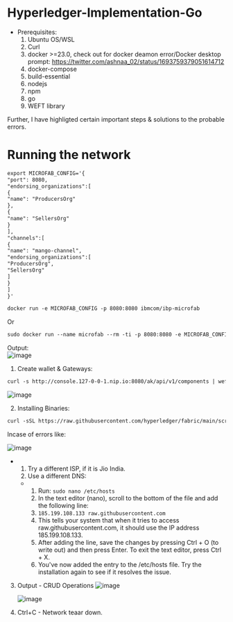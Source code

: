 # Hyperledger-Implementation-Go
- Prerequisites:
  1. Ubuntu OS/WSL
  2. Curl
  3. docker >=23.0, check out for docker deamon error/Docker desktop prompt: https://twitter.com/ashnaa_02/status/1693759379051614712
  4. docker-compose
  5. build-essential
  6. nodejs
  7. npm
  8. go
  9. WEFT library

Further, I have highligted certain important steps & solutions to the probable errors.  

# Running the network  
```markdown
export MICROFAB_CONFIG='{
"port": 8080,
"endorsing_organizations":[
{
"name": "ProducersOrg"
},
{
"name": "SellersOrg"
}
],
"channels":[
{
"name": "mango-channel",
"endorsing_organizations":[
"ProducersOrg",
"SellersOrg"
]
}
]
}'
```

```markdown
docker run -e MICROFAB_CONFIG -p 8080:8080 ibmcom/ibp-microfab
```
Or  
```markdown  
sudo docker run --name microfab --rm -ti -p 8080:8080 -e MICROFAB_CONFIG="${MICROFAB_CONFIG}" ibmcom/ibp-microfab
```

Output:  
![image](https://github.com/ashnaps/Hyperledger-Implementation-Go/assets/77959009/ec8c5856-dbe0-4bb1-86c0-8cbb47e19af9)  

  1. Create wallet & Gateways:
     
```markdown 
curl -s http://console.127-0-0-1.nip.io:8080/ak/api/v1/components | weft microfab -w ./_wallets -p ./_gateways -m ./_msp -f
```
![image](https://github.com/ashnaps/Hyperledger-Implementation-Go/assets/77959009/78d39060-7e20-45ce-a9e2-6a14856ba5e4)

 2. Installing Binaries:
```markdown
curl -sSL https://raw.githubusercontent.com/hyperledger/fabric/main/scripts/install-fabric.sh | bash -s -- binary
```
Incase of errors like:   

![image](https://github.com/ashnaps/Hyperledger-Implementation-Go/assets/77959009/e30dc4c9-4195-4f70-aa03-bb8b386f69a2)  
 - 1.	Try a different ISP, if it is Jio India.
   2.	Use a different DNS:
   	 - 1.	Run: `sudo nano /etc/hosts`
   	   2.	In the text editor (nano), scroll to the bottom of the file and add the following line:
   	   3.	`185.199.108.133 raw.githubusercontent.com`
   	   4.	This tells your system that when it tries to access raw.githubusercontent.com, it should use the IP address 185.199.108.133.
   	   5.	After adding the line, save the changes by pressing Ctrl + O (to write out) and then press Enter. To exit the text editor, press Ctrl + X.
   	   6.	You've now added the entry to the /etc/hosts file. Try the installation again to see if it resolves the issue.
   	      
3. Output - CRUD Operations
   ![image](https://github.com/ashnaps/Hyperledger-Implementation-Go/assets/77959009/2196da98-d669-4888-a95e-da1dcea054bd)
   
   ![image](https://github.com/ashnaps/Hyperledger-Implementation-Go/assets/77959009/7d8db17b-e71a-4881-b4cc-25be6230d5f6)

5. Ctrl+C - Network teaar down.

    
   	       


  



